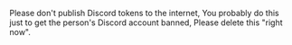 Please don't publish Discord tokens to the internet, You probably do this just to get the person's Discord account banned, Please delete this "right now".
